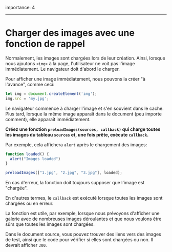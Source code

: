 importance: 4

---

# Charger des images avec une fonction de rappel

Normalement, les images sont chargées lors de leur création.
Ainsi, lorsque nous ajoutons `<img>` à la page, l'utilisateur ne voit pas l'image immédiatement.
Le navigateur doit d'abord le charger.

Pour afficher une image immédiatement, nous pouvons la créer "à l'avance", comme ceci:

```js
let img = document.createElement('img');
img.src = 'my.jpg';
```

Le navigateur commence à charger l'image et s'en souvient dans le cache.
Plus tard, lorsque la même image apparaît dans le document (peu importe comment), elle apparaît immédiatement.

**Créez une fonction `preloadImages(sources, callback)` qui charge toutes les images du tableau `sources` et, une fois prête, exécute `callback`.**

Par exemple, cela affichera `alert` après le chargement des images:

```js
function loaded() {
  alert("Images loaded")
}

preloadImages(["1.jpg", "2.jpg", "3.jpg"], loaded);
```

En cas d'erreur, la fonction doit toujours supposer que l'image est "chargée".

En d'autres termes, le `callback` est exécuté lorsque toutes les images sont chargées ou en erreur.

La fonction est utile, par exemple, lorsque nous prévoyons d'afficher une galerie avec de nombreuses images déroulantes et que nous voulons être sûrs que toutes les images sont chargées.

Dans le document source, vous pouvez trouver des liens vers des images de test, ainsi que le code pour vérifier si elles sont chargées ou non.
Il devrait afficher `300`.

